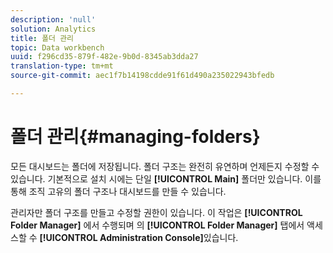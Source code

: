 ```yaml
---
description: 'null'
solution: Analytics
title: 폴더 관리
topic: Data workbench
uuid: f296cd35-879f-482e-9b0d-8345ab3dda27
translation-type: tm+mt
source-git-commit: aec1f7b14198cdde91f61d490a235022943bfedb

---
```



# 폴더 관리{#managing-folders}

모든 대시보드는 폴더에 저장됩니다. 폴더 구조는 완전히 유연하며 언제든지 수정할 수 있습니다. 기본적으로 설치 시에는 단일 **[!UICONTROL Main]** 폴더만 있습니다. 이를 통해 조직 고유의 폴더 구조나 대시보드를 만들 수 있습니다.

관리자만 폴더 구조를 만들고 수정할 권한이 있습니다. 이 작업은 **[!UICONTROL Folder Manager]** 에서 수행되며 의 **[!UICONTROL Folder Manager]** 탭에서 액세스할 수 **[!UICONTROL Administration Console]**&#x200B;있습니다.

